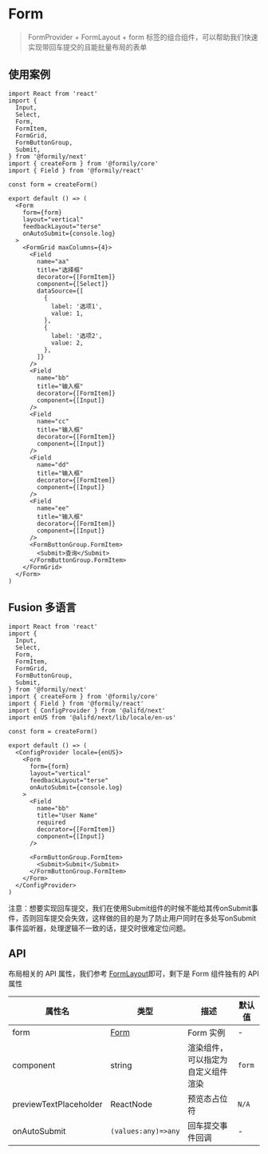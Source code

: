 # Form

> FormProvider + FormLayout + form 标签的组合组件，可以帮助我们快速实现带回车提交的且能批量布局的表单

## 使用案例

```tsx
import React from 'react'
import {
  Input,
  Select,
  Form,
  FormItem,
  FormGrid,
  FormButtonGroup,
  Submit,
} from '@formily/next'
import { createForm } from '@formily/core'
import { Field } from '@formily/react'

const form = createForm()

export default () => (
  <Form
    form={form}
    layout="vertical"
    feedbackLayout="terse"
    onAutoSubmit={console.log}
  >
    <FormGrid maxColumns={4}>
      <Field
        name="aa"
        title="选择框"
        decorator={[FormItem]}
        component={[Select]}
        dataSource={[
          {
            label: '选项1',
            value: 1,
          },
          {
            label: '选项2',
            value: 2,
          },
        ]}
      />
      <Field
        name="bb"
        title="输入框"
        decorator={[FormItem]}
        component={[Input]}
      />
      <Field
        name="cc"
        title="输入框"
        decorator={[FormItem]}
        component={[Input]}
      />
      <Field
        name="dd"
        title="输入框"
        decorator={[FormItem]}
        component={[Input]}
      />
      <Field
        name="ee"
        title="输入框"
        decorator={[FormItem]}
        component={[Input]}
      />
      <FormButtonGroup.FormItem>
        <Submit>查询</Submit>
      </FormButtonGroup.FormItem>
    </FormGrid>
  </Form>
)
```

## Fusion 多语言

```tsx
import React from 'react'
import {
  Input,
  Select,
  Form,
  FormItem,
  FormGrid,
  FormButtonGroup,
  Submit,
} from '@formily/next'
import { createForm } from '@formily/core'
import { Field } from '@formily/react'
import { ConfigProvider } from '@alifd/next'
import enUS from '@alifd/next/lib/locale/en-us'

const form = createForm()

export default () => (
  <ConfigProvider locale={enUS}>
    <Form
      form={form}
      layout="vertical"
      feedbackLayout="terse"
      onAutoSubmit={console.log}
    >
      <Field
        name="bb"
        title="User Name"
        required
        decorator={[FormItem]}
        component={[Input]}
      />

      <FormButtonGroup.FormItem>
        <Submit>Submit</Submit>
      </FormButtonGroup.FormItem>
    </Form>
  </ConfigProvider>
)
```

<Alert style="margin-top:20px">
注意：想要实现回车提交，我们在使用Submit组件的时候不能给其传onSubmit事件，否则回车提交会失效，这样做的目的是为了防止用户同时在多处写onSubmit事件监听器，处理逻辑不一致的话，提交时很难定位问题。
</Alert>

## API

布局相关的 API 属性，我们参考 [FormLayout](./form-layout)即可，剩下是 Form 组件独有的 API 属性

| 属性名                 | 类型                                               | 描述                               | 默认值 |
| ---------------------- | -------------------------------------------------- | ---------------------------------- | ------ |
| form                   | [Form](https://core.formilyjs.org/api/models/form) | Form 实例                          | -      |
| component              | string                                             | 渲染组件，可以指定为自定义组件渲染 | `form` |
| previewTextPlaceholder | ReactNode                                          | 预览态占位符                       | `N/A`  |
| onAutoSubmit           | `(values:any)=>any`                                | 回车提交事件回调                   | -      |
